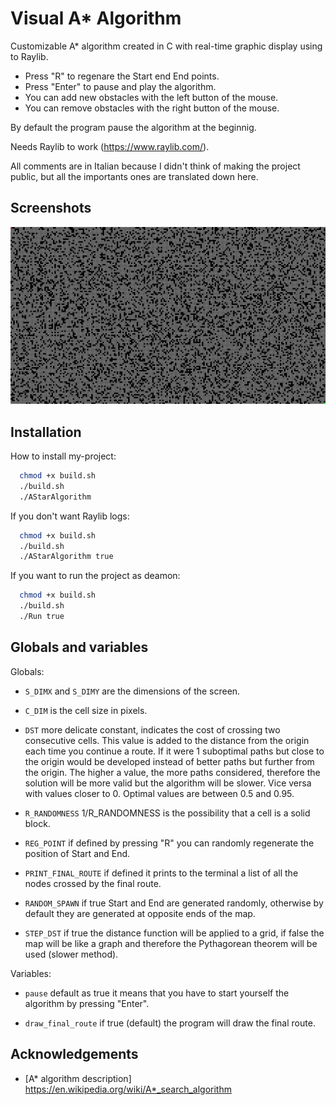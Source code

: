 
# Visual A* Algorithm

Customizable A* algorithm created in C with real-time graphic display using to Raylib. 

- Press "R" to regenare the Start end End points.
- Press "Enter" to pause and play the algorithm.
- You can add new obstacles with the left button of the mouse.
- You can remove obstacles with the right button of the mouse.

By default the program pause the algorithm at the beginnig. 

Needs Raylib to work (https://www.raylib.com/).

All comments are in Italian because I didn't think of making the project public, but all the importants ones are translated down here.

## Screenshots

![App Screenshot](https://github.com/AndreSbro03/AStar/blob/main/screenshot.png)

## Installation

How to install my-project:

```bash
  chmod +x build.sh
  ./build.sh
  ./AStarAlgorithm
```
If you don't want Raylib logs:

```bash
  chmod +x build.sh
  ./build.sh
  ./AStarAlgorithm true
```

If you want to run the project as deamon:

```bash
  chmod +x build.sh
  ./build.sh
  ./Run true
```

## Globals and variables

Globals:

- `S_DIMX` and `S_DIMY` are the dimensions of the screen.

- `C_DIM` is the cell size in pixels.

- `DST` more delicate constant, indicates the cost of crossing two consecutive cells. This value is added to the distance from the origin each time you continue a route. If it were 1 suboptimal paths but close to the origin would be developed instead of better paths but further from the origin. The higher a value, the more paths considered, therefore the solution will be more valid but the algorithm will be slower. Vice versa with values ​​closer to 0. Optimal values ​​are between 0.5 and 0.95. 

- `R_RANDOMNESS` 1/R_RANDOMNESS is the possibility that a cell is a solid block.

- `REG_POINT` if defined by pressing "R" you can randomly regenerate the position of Start and End.

- `PRINT_FINAL_ROUTE` if defined it prints to the terminal a list of all the nodes crossed by the final route.

- `RANDOM_SPAWN` if true Start and End are generated randomly, otherwise by default they are generated at opposite ends of the map.

- `STEP_DST` if true the distance function will be applied to a grid, if false the map will be like a graph and therefore the Pythagorean theorem will be used (slower method).

Variables:
- `pause` default as true it means that you have to start yourself the algorithm by pressing "Enter".

- `draw_final_route` if true (default) the program will draw the final route.

## Acknowledgements

 - [A* algorithm description]  https://en.wikipedia.org/wiki/A*_search_algorithm
